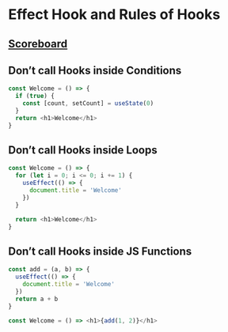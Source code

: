 # Effect Hook and Rules of Hooks
## [Scoreboard](https://sspscoreboard.ccbp.tech/)

## Don’t call Hooks inside Conditions

```js
const Welcome = () => {
  if (true) {
    const [count, setCount] = useState(0)
  }
  return <h1>Welcome</h1>
}
```

## Don’t call Hooks inside Loops

```js
const Welcome = () => {
  for (let i = 0; i <= 0; i += 1) {
    useEffect(() => {
      document.title = 'Welcome'
    })
  }

  return <h1>Welcome</h1>
}
```

## Don’t call Hooks inside JS Functions

```js
const add = (a, b) => {
  useEffect(() => {
    document.title = 'Welcome'
  })
  return a + b
}

const Welcome = () => <h1>{add(1, 2)}</h1>
```
